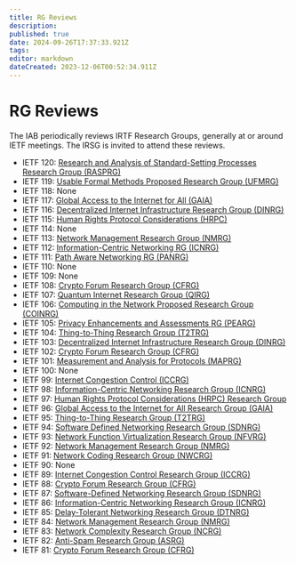 ```yaml
---
title: RG Reviews
description: 
published: true
date: 2024-09-26T17:37:33.921Z
tags: 
editor: markdown
dateCreated: 2023-12-06T00:52:34.911Z
---
```


# RG Reviews

The IAB periodically reviews IRTF Research Groups, generally at or around IETF meetings. The IRSG is invited to attend these reviews.

- IETF 120: [Research and Analysis of Standard-Setting Processes Research Group (RASPRG)](https://datatracker.ietf.org/doc/minutes-interim-2024-iab-27-202407251500/)
- IETF 119: [Usable Formal Methods Proposed Research Group (UFMRG)](https://datatracker.ietf.org/doc/minutes-interim-2024-iab-12-202403202200/)
- IETF 118: None
- IETF 117: [Global Access to the Internet for All (GAIA)](https://datatracker.ietf.org/doc/minutes-interim-2023-iab-24-202307271500/)
- IETF 116: [Decentralized Internet Infrastructure Research Group (DINRG)](https://datatracker.ietf.org/doc/minutes-interim-2023-iab-12-202303272315/)
- IETF 115: [Human Rights Protocol Considerations (HRPC)](https://datatracker.ietf.org/doc/minutes-interim-2022-iab-31-20221108/)
- IETF 114: None
- IETF 113: [Network Management Research Group (NMRG)](https://datatracker.ietf.org/doc/minutes-interim-2022-iab-15-20220601/)
- IETF 112: [Information-Centric Networking RG (ICNRG)](https://datatracker.ietf.org/doc/minutes-interim-2022-iab-02-20220119/)
- IETF 111: [Path Aware Networking RG (PANRG)](https://datatracker.ietf.org/doc/minutes-interim-2021-iab-29-20210922/)
- IETF 110: None
- IETF 109: None
- IETF 108: [Crypto Forum Research Group (CFRG)](https://datatracker.ietf.org/doc/minutes-interim-2020-iab-23-20200909/)
- IETF 107: [Quantum Internet Research Group (QIRG)](https://datatracker.ietf.org/doc/minutes-interim-2020-iab-14-20200513/)
- IETF 106: [Computing in the Network Proposed Research Group (COINRG)](https://datatracker.ietf.org/doc/minutes-interim-2019-iab-31-20191118/)
- IETF 105: [Privacy Enhancements and Assessments RG (PEARG)](https://datatracker.ietf.org/doc/minutes-interim-2019-iab-21-20190725/)
- IETF 104: [Thing-to-Thing Research Group (T2TRG)](https://datatracker.ietf.org/doc/minutes-interim-2019-iab-11-20190328/)
- IETF 103: [Decentralized Internet Infrastructure Research Group (DINRG)](https://datatracker.ietf.org/doc/minutes-interim-2018-iab-34-20181108/)
- IETF 102: [Crypto Forum Research Group (CFRG)](https://datatracker.ietf.org/doc/minutes-interim-2018-iab-22-20180719/)
- IETF 101: [Measurement and Analysis for Protocols (MAPRG)](https://datatracker.ietf.org/doc/minutes-interim-2018-iab-10-20180322/)
- IETF 100: None
- IETF 99: [Internet Congestion Control (ICCRG)](https://datatracker.ietf.org/doc/minutes-interim-2017-iab-24-20170720/)
- IETF 98: [Information-Centric Networking Research Group (ICNRG)](https://datatracker.ietf.org/doc/minutes-interim-2017-iab-12-20170330/)
- IETF 97: [Human Rights Protocol Considerations (HRPC) Research Group](https://datatracker.ietf.org/doc/minutes-interim-2016-iab-33-20161117/)
- IETF 96: [Global Access to the Internet for All Research Group (GAIA)](https://datatracker.ietf.org/doc/minutes-interim-2016-iab-22-20160721/)
- IETF 95: [Thing-to-Thing Research Group (T2TRG)](https://datatracker.ietf.org/doc/minutes-interim-2016-iab-11-20160407/)
- IETF 94: [Software Defined Networking Research Group (SDNRG)](https://datatracker.ietf.org/doc/minutes-interim-2015-iab-36-20151105/)
- IETF 93: [Network Function Virtualization Research Group (NFVRG)](https://datatracker.ietf.org/doc/minutes-interim-2015-iab-25-20150724/)
- IETF 92: [Network Management Research Group (NMRG)](https://datatracker.ietf.org/doc/minutes-interim-2015-iab-11-20150326/)
- IETF 91: [Network Coding Research Group (NWCRG)](https://datatracker.ietf.org/doc/minutes-interim-2014-iab-39-20141113/)
- IETF 90: None
- IETF 89: [Internet Congestion Control Research Group (ICCRG)](https://datatracker.ietf.org/doc/minutes-interim-2014-iab-09-20140304/)
- IETF 88: [Crypto Forum Research Group (CFRG)](https://datatracker.ietf.org/doc/minutes-interim-2013-iab-38-20131107/)
- IETF 87: [Software-Defined Networking Research Group (SDNRG)](https://datatracker.ietf.org/doc/minutes-interim-2013-iab-26-20130801/)
- IETF 86: [Information-Centric Networking Research Group (ICNRG)](https://datatracker.ietf.org/doc/minutes-interim-2013-iab-09-20130314/)
- IETF 85: [Delay-Tolerant Networking Research Group (DTNRG)](https://datatracker.ietf.org/doc/minutes-interim-2012-iab-41-20121108/)
- IETF 84: [Network Management Research Group (NMRG)](https://datatracker.ietf.org/doc/minutes-interim-2012-iab-29-20120802/)
- IETF 83: [Network Complexity Research Group (NCRG)](https://datatracker.ietf.org/doc/minutes-interim-2012-iab-12-20120329/)
- IETF 82: [Anti-Spam Research Group (ASRG)](https://datatracker.ietf.org/doc/minutes-interim-2011-iab-40-20111117/)
- IETF 81: [Crypto Forum Research Group (CFRG)](https://datatracker.ietf.org/doc/minutes-interim-2011-iab-27-20110728/)

